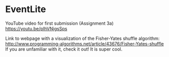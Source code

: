 # EventLite
 
YouTube video for first submission (Assignment 3a)
https://youtu.be/pIhVNjgsSps

Link to webpage with a visualization of the Fisher-Yates shuffle algorithm:
http://www.programming-algorithms.net/article/43676/Fisher-Yates-shuffle
If you are unfamiliar with it, check it out! It is super cool.
